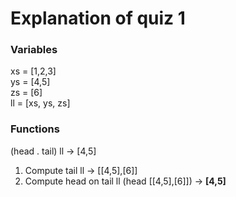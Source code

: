 # Explanation of quiz 1

### Variables
xs = [1,2,3]  
ys = [4,5]  
zs = [6]  
ll = [xs, ys, zs]  

### Functions
(head . tail) ll -> [4,5]
1. Compute tail ll -> [[4,5],[6]]
2. Compute head on tail ll (head [[4,5],[6]]) -> **[4,5]**  
